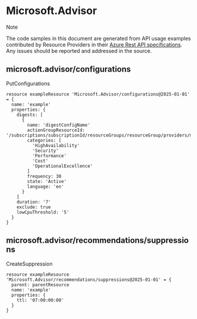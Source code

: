 # Microsoft.Advisor
  
> [!NOTE]
> The code samples in this document are generated from API usage examples contributed by Resource Providers in their [Azure Rest API specifications](https://github.com/Azure/azure-rest-api-specs). Any issues should be reported and addressed in the source.


## microsoft.advisor/configurations

PutConfigurations
```bicep
resource exampleResource 'Microsoft.Advisor/configurations@2025-01-01' = {
  name: 'example'
  properties: {
    digests: [
      {
        name: 'digestConfigName'
        actionGroupResourceId: '/subscriptions/subscriptionId/resourceGroups/resourceGroup/providers/microsoft.insights/actionGroups/actionGroupName'
        categories: [
          'HighAvailability'
          'Security'
          'Performance'
          'Cost'
          'OperationalExcellence'
        ]
        frequency: 30
        state: 'Active'
        language: 'en'
      }
    ]
    duration: '7'
    exclude: true
    lowCpuThreshold: '5'
  }
}
```

## microsoft.advisor/recommendations/suppressions

CreateSuppression
```bicep
resource exampleResource 'Microsoft.Advisor/recommendations/suppressions@2025-01-01' = {
  parent: parentResource 
  name: 'example'
  properties: {
    ttl: '07:00:00:00'
  }
}
```
